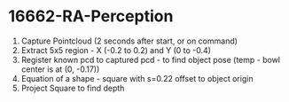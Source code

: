 # 16662-RA-Perception

1. Capture Pointcloud (2 seconds after start, or on command)
2. Extract 5x5 region - X (-0.2 to 0.2) and Y (0 to -0.4)
3. Register known pcd to captured pcd - to find object pose
   (temp - bowl center is at (0, -0.17))
4. Equation of a shape - square with s=0.22 offset to object origin
5. Project Square to find depth

